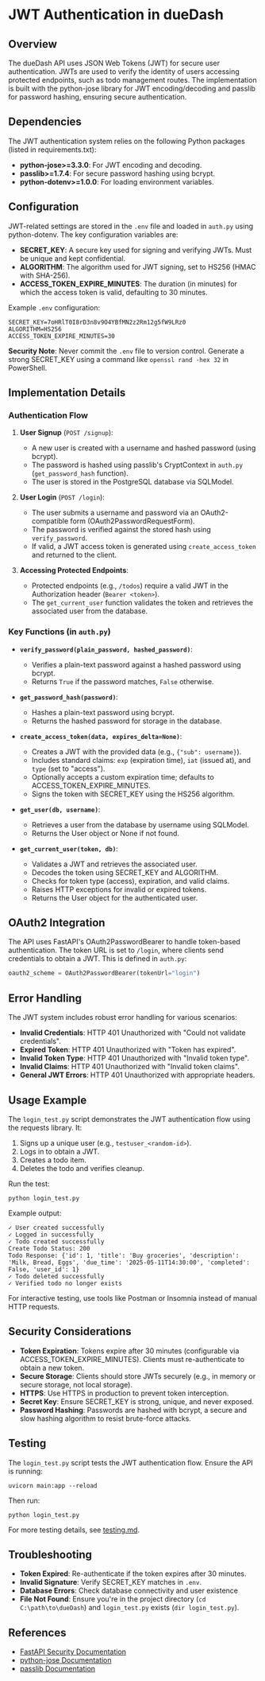 # JWT Authentication in dueDash

## Overview
The dueDash API uses JSON Web Tokens (JWT) for secure user authentication. JWTs are used to verify the identity of users accessing protected endpoints, such as todo management routes. The implementation is built with the python-jose library for JWT encoding/decoding and passlib for password hashing, ensuring secure authentication.

## Dependencies
The JWT authentication system relies on the following Python packages (listed in requirements.txt):

- **python-jose>=3.3.0**: For JWT encoding and decoding.
- **passlib>=1.7.4**: For secure password hashing using bcrypt.
- **python-dotenv>=1.0.0**: For loading environment variables.

## Configuration
JWT-related settings are stored in the `.env` file and loaded in `auth.py` using python-dotenv. The key configuration variables are:

- **SECRET_KEY**: A secure key used for signing and verifying JWTs. Must be unique and kept confidential.
- **ALGORITHM**: The algorithm used for JWT signing, set to HS256 (HMAC with SHA-256).
- **ACCESS_TOKEN_EXPIRE_MINUTES**: The duration (in minutes) for which the access token is valid, defaulting to 30 minutes.

Example `.env` configuration:
```
SECRET_KEY=7oHRlT0I8rD3n8v9O4YBfMN2z2Rm12g5fW9LRz0
ALGORITHM=HS256
ACCESS_TOKEN_EXPIRE_MINUTES=30
```

**Security Note**: Never commit the `.env` file to version control. Generate a strong SECRET_KEY using a command like `openssl rand -hex 32` in PowerShell.

## Implementation Details

### Authentication Flow

1. **User Signup** (`POST /signup`):
   - A new user is created with a username and hashed password (using bcrypt).
   - The password is hashed using passlib's CryptContext in `auth.py` (`get_password_hash` function).
   - The user is stored in the PostgreSQL database via SQLModel.

2. **User Login** (`POST /login`):
   - The user submits a username and password via an OAuth2-compatible form (OAuth2PasswordRequestForm).
   - The password is verified against the stored hash using `verify_password`.
   - If valid, a JWT access token is generated using `create_access_token` and returned to the client.

3. **Accessing Protected Endpoints**:
   - Protected endpoints (e.g., `/todos`) require a valid JWT in the Authorization header (`Bearer <token>`).
   - The `get_current_user` function validates the token and retrieves the associated user from the database.

### Key Functions (in `auth.py`)

- **`verify_password(plain_password, hashed_password)`**:
  - Verifies a plain-text password against a hashed password using bcrypt.
  - Returns `True` if the password matches, `False` otherwise.

- **`get_password_hash(password)`**:
  - Hashes a plain-text password using bcrypt.
  - Returns the hashed password for storage in the database.

- **`create_access_token(data, expires_delta=None)`**:
  - Creates a JWT with the provided data (e.g., `{"sub": username}`).
  - Includes standard claims: `exp` (expiration time), `iat` (issued at), and `type` (set to "access").
  - Optionally accepts a custom expiration time; defaults to ACCESS_TOKEN_EXPIRE_MINUTES.
  - Signs the token with SECRET_KEY using the HS256 algorithm.

- **`get_user(db, username)`**:
  - Retrieves a user from the database by username using SQLModel.
  - Returns the User object or None if not found.

- **`get_current_user(token, db)`**:
  - Validates a JWT and retrieves the associated user.
  - Decodes the token using SECRET_KEY and ALGORITHM.
  - Checks for token type (access), expiration, and valid claims.
  - Raises HTTP exceptions for invalid or expired tokens.
  - Returns the User object for the authenticated user.

## OAuth2 Integration
The API uses FastAPI's OAuth2PasswordBearer to handle token-based authentication. The token URL is set to `/login`, where clients send credentials to obtain a JWT. This is defined in `auth.py`:
```python
oauth2_scheme = OAuth2PasswordBearer(tokenUrl="login")
```

## Error Handling
The JWT system includes robust error handling for various scenarios:

- **Invalid Credentials**: HTTP 401 Unauthorized with "Could not validate credentials".
- **Expired Token**: HTTP 401 Unauthorized with "Token has expired".
- **Invalid Token Type**: HTTP 401 Unauthorized with "Invalid token type".
- **Invalid Claims**: HTTP 401 Unauthorized with "Invalid token claims".
- **General JWT Errors**: HTTP 401 Unauthorized with appropriate headers.

## Usage Example
The `login_test.py` script demonstrates the JWT authentication flow using the requests library. It:

1. Signs up a unique user (e.g., `testuser_<random-id>`).
2. Logs in to obtain a JWT.
3. Creates a todo item.
4. Deletes the todo and verifies cleanup.

Run the test:
```
python login_test.py
```

Example output:
```
✓ User created successfully
✓ Logged in successfully
✓ Todo created successfully
Create Todo Status: 200
Todo Response: {'id': 1, 'title': 'Buy groceries', 'description': 'Milk, Bread, Eggs', 'due_time': '2025-05-11T14:30:00', 'completed': False, 'user_id': 1}
✓ Todo deleted successfully
✓ Verified todo no longer exists
```

For interactive testing, use tools like Postman or Insomnia instead of manual HTTP requests.

## Security Considerations

- **Token Expiration**: Tokens expire after 30 minutes (configurable via ACCESS_TOKEN_EXPIRE_MINUTES). Clients must re-authenticate to obtain a new token.
- **Secure Storage**: Clients should store JWTs securely (e.g., in memory or secure storage, not local storage).
- **HTTPS**: Use HTTPS in production to prevent token interception.
- **Secret Key**: Ensure SECRET_KEY is strong, unique, and never exposed.
- **Password Hashing**: Passwords are hashed with bcrypt, a secure and slow hashing algorithm to resist brute-force attacks.

## Testing
The `login_test.py` script tests the JWT authentication flow. Ensure the API is running:
```
uvicorn main:app --reload
```

Then run:
```
python login_test.py
```

For more testing details, see [testing.md](testing.md).

## Troubleshooting

- **Token Expired**: Re-authenticate if the token expires after 30 minutes.
- **Invalid Signature**: Verify SECRET_KEY matches in `.env`.
- **Database Errors**: Check database connectivity and user existence 
- **File Not Found**: Ensure you're in the project directory (`cd C:\path\to\dueDash`) and `login_test.py` exists (`dir login_test.py`).

## References

- [FastAPI Security Documentation](https://fastapi.tiangolo.com/tutorial/security/)
- [python-jose Documentation](https://python-jose.readthedocs.io/en/latest/)
- [passlib Documentation](https://passlib.readthedocs.io/en/stable/)
